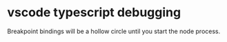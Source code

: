 # vscode typescript debugging

Breakpoint bindings will be a hollow circle until you start the node process.
